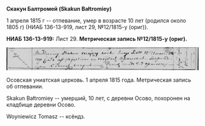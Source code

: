 **Скакун Балтромей (Skakun Bałtromiey)**

1 апреля 1815 г -- отпевание, умер в возрасте 10 лет (родился около 1805
г) (НИАБ 136-13-919, лист 29, №12/1815-у (ориг)).

**НИАБ 136-13-919:** Лист 29. **Метрическая запись №12/1815-у (ориг).**

![](./media/9b51d71f36c00b42f90d1c430da247c3216d3d54.png)

Осовская униатская церковь. 1 апреля 1815 года. Метрическая запись об
отпевании.

Skakun Bałtromiey -- умерший, 10 лет, с деревни Осово, похоронен на
кладбище деревни Осово.

Woyniewicz Tomasz -- ксёндз.
